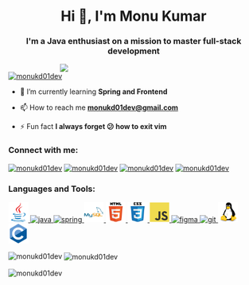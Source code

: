 <h1 align="center">Hi 👋, I'm Monu Kumar</h1>
<h3 align="center">I'm a Java enthusiast on a mission to master full-stack development</h3>
<img align="right" width="400" src="https://camo.githubusercontent.com/c1dcb74cc1c1835b1d716f5051499a2814c683c806b15f04b0eba492863703e9/68747470733a2f2f63646e2e6472696262626c652e636f6d2f75736572732f3733303730332f73637265656e73686f74732f363538313234332f6176656e746f2e676966">

<p align="left"> <a href="https://twitter.com/monukd01dev" target="blank"><img src="https://img.shields.io/twitter/follow/monukd01dev?logo=twitter&style=for-the-badge" alt="monukd01dev" /></a> </p>

- 🌱 I’m currently learning **Spring and Frontend**

- 📫 How to reach me **monukd01dev@gmail.com**

- ⚡ Fun fact **I always forget 😕 how to exit vim**

<h3 align="left">Connect with me:</h3>
<p align="left">
<a href="https://twitter.com/monukd01dev" target="blank"><img align="center" src="https://raw.githubusercontent.com/rahuldkjain/github-profile-readme-generator/master/src/images/icons/Social/twitter.svg" alt="monukd01dev" height="30" width="40" /></a>
<a href="https://linkedin.com/in/monukd01dev" target="blank"><img align="center" src="https://raw.githubusercontent.com/rahuldkjain/github-profile-readme-generator/master/src/images/icons/Social/linked-in-alt.svg" alt="monukd01dev" height="30" width="40" /></a>
<a href="https://stackoverflow.com/users/22429918/monukd01dev" target="blank"><img align="center" src="https://raw.githubusercontent.com/rahuldkjain/github-profile-readme-generator/master/src/images/icons/Social/stack-overflow.svg" alt="monukd01dev" height="30" width="40" /></a>
<a href="https://instagram.com/monukd01dev" target="blank"><img align="center" src="https://raw.githubusercontent.com/rahuldkjain/github-profile-readme-generator/master/src/images/icons/Social/instagram.svg" alt="monukd01dev" height="30" width="40" /></a>
</p>

<h3 align="left">Languages and Tools:</h3>
<p align="left"> 
<a href="https://github.com/monukd01dev" target="_blank" rel="noreferrer"> <img src="https://raw.githubusercontent.com/devicons/devicon/master/icons/java/java-original.svg" alt="java" width="40" height="40"/> </a> <a href="https://github.com/monukd01dev/JSP" target="_blank" rel="noreferrer"> <img src="https://img.icons8.com/?size=256&id=jYptskVH8m0Z&format=png" alt="java" width="40" height="40"/> </a> <a href="#" target="_blank" rel="noreferrer"> <img src="https://www.vectorlogo.zone/logos/springio/springio-icon.svg" alt="spring" width="40" height="40"/> </a><a href="#" target="_blank" rel="noreferrer"> <img src="https://raw.githubusercontent.com/devicons/devicon/master/icons/mysql/mysql-original-wordmark.svg" alt="mysql" width="40" height="40"/> </a> <a href="https://github.com/monukd01dev/MERN/tree/master/HTML" target="_blank" rel="noreferrer"> <img src="https://raw.githubusercontent.com/devicons/devicon/master/icons/html5/html5-original-wordmark.svg" alt="html5" width="40" height="40"/> </a> 
<a href="https://github.com/monukd01dev/MERN/tree/master/CSS" target="_blank" rel="noreferrer"> <img src="https://raw.githubusercontent.com/devicons/devicon/master/icons/css3/css3-original-wordmark.svg" alt="css3" width="40" height="40"/> </a> <a href="https://github.com/monukd01dev/JavaScriptTutorials" target="_blank" rel="noreferrer"> <img src="https://raw.githubusercontent.com/devicons/devicon/master/icons/javascript/javascript-original.svg" alt="javascript" width="40" height="40"/> </a> 
<a href="#" target="_blank" rel="noreferrer"> <img src="https://www.vectorlogo.zone/logos/figma/figma-icon.svg" alt="figma" width="40" height="40"/> </a> 
<a href="#" target="_blank" rel="noreferrer"> <img src="https://www.vectorlogo.zone/logos/git-scm/git-scm-icon.svg" alt="git" width="40" height="40"/> </a> 
<a href="#" target="_blank" rel="noreferrer"> <img src="https://raw.githubusercontent.com/devicons/devicon/master/icons/linux/linux-original.svg" alt="linux" width="40" height="40"/> </a> 
<a href="#" target="_blank" rel="noreferrer"> <img src="https://raw.githubusercontent.com/devicons/devicon/master/icons/c/c-original.svg" alt="c" width="40" height="40"/> </a> 
</p>

<p><img align="left" src="https://github-readme-stats.vercel.app/api/top-langs?username=monukd01dev&show_icons=true&locale=en&layout=compact" alt="monukd01dev" /></p>

<p>&nbsp;<img align="center" src="https://github-readme-stats.vercel.app/api?username=monukd01dev&show_icons=true&locale=en" alt="monukd01dev" /></p>

<p><img align="center" src="https://github-readme-streak-stats.herokuapp.com/?user=monukd01dev&" alt="monukd01dev" /></p>

